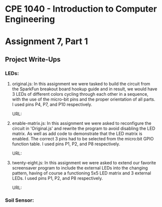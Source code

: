 # CPE 1040 - Introduction to Computer Engineering
# Assignment 7, Part 1

## Project Write-Ups

### LEDs: 
1. original.js: In this assignment we were tasked to build the circuit from the SparkFun breakout board hookup guide and in result, we would have 3 LEDs of different colors cycling through each other in a sequence, with the use of the micro-bit pins and the proper orientation of all parts. I used pins P4, P7, and P10 respectively.

    URL:

2. enable-matrix.js: In this assignment we were asked to reconfigure the circuit in 'Original.js' and rewrite the program to avoid disabling the LED matrix. As well as add code to demonstrate that the LED matrix is enabled. The correct 3 pins had to be selected from the micro:bit GPIO function table. I used pins P1, P2, and P8 respectively. 

    URL:

3. twenty-eight.js: In this assignment we were asked to extend our favorite screensaver program to include the external LEDs into the changing pattern, having of course a functioning 5x5 LED matrix and 3 external LEDs. I used pins P1, P2, and P8 respectively.

    URL:

### Soil Sensor:
